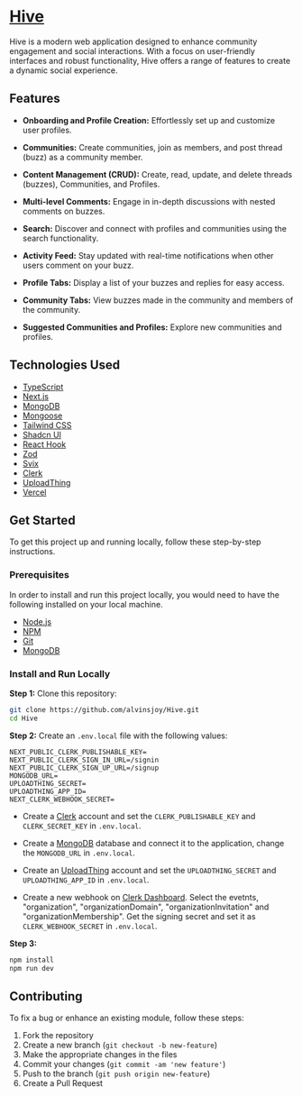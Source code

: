 # [Hive](https://hivebuzz.vercel.app)

Hive is a modern web application designed to enhance community engagement and social interactions. With a focus on user-friendly interfaces and robust functionality, Hive offers a range of features to create a dynamic social experience.

## Features

- **Onboarding and Profile Creation:** Effortlessly set up and customize user profiles.

- **Communities:** Create communities, join as members, and post thread (buzz) as a community member.

- **Content Management (CRUD):** Create, read, update, and delete threads (buzzes), Communities, and Profiles.

- **Multi-level Comments:** Engage in in-depth discussions with nested comments on buzzes.

- **Search:** Discover and connect with profiles and communities using the search functionality.

- **Activity Feed:** Stay updated with real-time notifications when other users comment on your buzz.

- **Profile Tabs:** Display a list of your buzzes and replies for easy access.

- **Community Tabs:** View buzzes made in the community and members of the community.

- **Suggested Communities and Profiles:** Explore new communities and profiles.

## Technologies Used

- [TypeScript](https://www.typescriptlang.org)
- [Next.js](https://nextjs.org)
- [MongoDB](https://www.mongodb.com)
- [Mongoose](https://mongoosejs.com)
- [Tailwind CSS](https://tailwindcss.com)
- [Shadcn UI](https://ui.shadcn.com)
- [React Hook](https://react-hook-form.com)
- [Zod](https://zod.dev)
- [Svix](https://svix.com)
- [Clerk](https://clerk.dev)
- [UploadThing](https://uploadthing.com)
- [Vercel](https://vercel.com)

## Get Started

To get this project up and running locally, follow these step-by-step instructions.

### Prerequisites

In order to install and run this project locally, you would need to have the following installed on your local machine.

- [Node.js](https://nodejs.org)
- [NPM](https://www.npmjs.com)
- [Git](https://git-scm.com)
- [MongoDB](https://www.mongodb.com)

### Install and Run Locally

**Step 1:** Clone this repository:

```bash
git clone https://github.com/alvinsjoy/Hive.git
cd Hive
```

**Step 2:**
Create an `.env.local` file with the following values:

```env
NEXT_PUBLIC_CLERK_PUBLISHABLE_KEY=
NEXT_PUBLIC_CLERK_SIGN_IN_URL=/signin
NEXT_PUBLIC_CLERK_SIGN_UP_URL=/signup
MONGODB_URL=
UPLOADTHING_SECRET=
UPLOADTHING_APP_ID=
NEXT_CLERK_WEBHOOK_SECRET=
```

- Create a [Clerk](https://clerk.dev) account and set the `CLERK_PUBLISHABLE_KEY` and `CLERK_SECRET_KEY` in `.env.local`.

- Create a [MongoDB](https://www.mongodb.com) database and connect it to the application, change the `MONGODB_URL` in `.env.local`.

- Create an [UploadThing](https://uploadthing.com) account and set the `UPLOADTHING_SECRET` and `UPLOADTHING_APP_ID` in `.env.local`.

- Create a new webhook on [Clerk Dashboard](https://dashboard.clerk.dev). Select the evetnts, "organization", "organizationDomain", "organizationInvitation" and "organizationMembership". Get the signing secret and set it as `CLERK_WEBHOOK_SECRET` in `.env.local`.

**Step 3:**

```bash
npm install
npm run dev
```

## Contributing

To fix a bug or enhance an existing module, follow these steps:

1. Fork the repository
2. Create a new branch (`git checkout -b new-feature`)
3. Make the appropriate changes in the files
4. Commit your changes (`git commit -am 'new feature'`)
5. Push to the branch (`git push origin new-feature`)
6. Create a Pull Request
